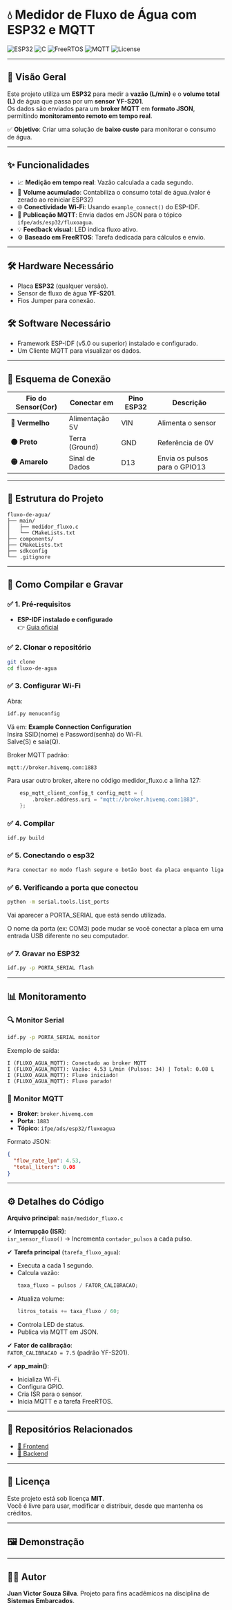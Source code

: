 # 💧 Medidor de Fluxo de Água com ESP32 e MQTT

![ESP32](https://img.shields.io/badge/ESP32-Framework-00979D?logo=espressif&logoColor=white)
![C](https://img.shields.io/badge/Language-C-blue)
![FreeRTOS](https://img.shields.io/badge/RTOS-FreeRTOS-green)
![MQTT](https://img.shields.io/badge/MQTT-Enabled-purple)
![License](https://img.shields.io/badge/License-MIT-yellow)

---

## 📜 Visão Geral

Este projeto utiliza um **ESP32** para medir a **vazão (L/min)** e o **volume total (L)** de água que passa por um **sensor YF-S201**.  
Os dados são enviados para um **broker MQTT** em **formato JSON**, permitindo **monitoramento remoto em tempo real**.

✅ **Objetivo**: Criar uma solução de **baixo custo** para monitorar o consumo de água.

---

## ✨ Funcionalidades

- 📈 **Medição em tempo real**: Vazão calculada a cada segundo.
- 🔢 **Volume acumulado**: Contabiliza o consumo total de água.(valor é zerado ao reiniciar ESP32)
- 🌐 **Conectividade Wi-Fi**: Usando `example_connect()` do ESP-IDF.
- 📡 **Publicação MQTT**: Envia dados em JSON para o tópico `ifpe/ads/esp32/fluxoagua`.
- 💡 **Feedback visual**: LED indica fluxo ativo.
- ⚙️ **Baseado em FreeRTOS**: Tarefa dedicada para cálculos e envio.

---

## 🛠️ Hardware Necessário

- Placa **ESP32** (qualquer versão).
- Sensor de fluxo de água **YF-S201**.
- Fios Jumper para conexão.

## 🛠️ Software Necessário

- Framework ESP-IDF (v5.0 ou superior) instalado e configurado.
- Um Cliente MQTT para visualizar os dados.

---

## 🔌 Esquema de Conexão

| Fio do Sensor(Cor) | Conectar em    | Pino ESP32 | Descrição                     |
| ------------------ | -------------- | ---------- | ----------------------------- |
| **🔴 Vermelho**    | Alimentação 5V | VIN        | Alimenta o sensor             |
| **⚫ Preto**       | Terra (Ground) | GND        | Referência de 0V              |
| **🟡 Amarelo**     | Sinal de Dados | D13        | Envia os pulsos para o GPIO13 |

---

## 📂 Estrutura do Projeto

```
fluxo-de-agua/
├── main/
│   ├── medidor_fluxo.c
│   └── CMakeLists.txt
├── components/
├── CMakeLists.txt
├── sdkconfig
└── .gitignore
```

---

## 🚀 Como Compilar e Gravar

### ✅ 1. Pré-requisitos

- **ESP-IDF instalado e configurado**  
  👉 [Guia oficial](https://docs.espressif.com/projects/esp-idf/en/latest/esp32/get-started/)

### ✅ 2. Clonar o repositório

```bash
git clone
cd fluxo-de-agua
```

### ✅ 3. Configurar Wi-Fi

Abra:

```bash
idf.py menuconfig
```

Vá em: **Example Connection Configuration**  
Insira SSID(nome) e Password(senha) do Wi-Fi.  
Salve(S) e saia(Q).

Broker MQTT padrão:

```
mqtt://broker.hivemq.com:1883
```

Para usar outro broker, altere no código medidor_fluxo.c a linha 127:

```c
    esp_mqtt_client_config_t config_mqtt = {
        .broker.address.uri = "mqtt://broker.hivemq.com:1883",
    };
```

### ✅ 4. Compilar

```bash
idf.py build
```

### ✅ 5. Conectando o esp32

```bash
Para conectar no modo flash segure o botão boot da placa enquanto liga ela
```

### ✅ 6. Verificando a porta que conectou

```bash
python -m serial.tools.list_ports
```

Vai aparecer a PORTA_SERIAL que está sendo utilizada.

O nome da porta (ex: COM3) pode mudar se você conectar a placa em uma entrada USB diferente no seu computador.

### ✅ 7. Gravar no ESP32

```bash
idf.py -p PORTA_SERIAL flash
```

---

## 📊 Monitoramento

### 🔍 Monitor Serial

```bash
idf.py -p PORTA_SERIAL monitor
```

Exemplo de saída:

```
I (FLUXO_AGUA_MQTT): Conectado ao broker MQTT
I (FLUXO_AGUA_MQTT): Vazão: 4.53 L/min (Pulsos: 34) | Total: 0.08 L
I (FLUXO_AGUA_MQTT): Fluxo iniciado!
I (FLUXO_AGUA_MQTT): Fluxo parado!
```

### 📡 Monitor MQTT

- **Broker**: `broker.hivemq.com`
- **Porta**: `1883`
- **Tópico**: `ifpe/ads/esp32/fluxoagua`

Formato JSON:

```json
{
  "flow_rate_lpm": 4.53,
  "total_liters": 0.08
}
```

---

## ⚙️ Detalhes do Código

**Arquivo principal**: `main/medidor_fluxo.c`

✔ **Interrupção (ISR)**:  
`isr_sensor_fluxo()` → Incrementa `contador_pulsos` a cada pulso.

✔ **Tarefa principal** (`tarefa_fluxo_agua`):

- Executa a cada 1 segundo.
- Calcula vazão:
  ```c
  taxa_fluxo = pulsos / FATOR_CALIBRACAO;
  ```
- Atualiza volume:
  ```c
  litros_totais += taxa_fluxo / 60;
  ```
- Controla LED de status.
- Publica via MQTT em JSON.

✔ **Fator de calibração**:  
`FATOR_CALIBRACAO = 7.5` (padrão YF-S201).

✔ **app_main()**:

- Inicializa Wi-Fi.
- Configura GPIO.
- Cria ISR para o sensor.
- Inicia MQTT e a tarefa FreeRTOS.

---


## 🔗 Repositórios Relacionados

- [📂 Frontend](https://github.com/JuanVictorss/Fluxo-de-agua-Frontend)
- [📂 Backend](https://github.com/JuanVictorss/Fluxo-de-agua-Backend)

---
## 📜 Licença

Este projeto está sob licença **MIT**.  
Você é livre para usar, modificar e distribuir, desde que mantenha os créditos.

---

## 🖼️ Demonstração

---

## 👨‍💻 Autor

**Juan Victor Souza Silva**.
Projeto para fins acadêmicos na disciplina de **Sistemas Embarcados**.

